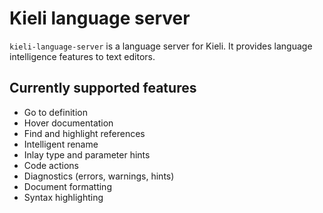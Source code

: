 # Kieli language server

`kieli-language-server` is a language server for Kieli. It provides language intelligence features to text editors.

## Currently supported features

- Go to definition
- Hover documentation
- Find and highlight references
- Intelligent rename
- Inlay type and parameter hints
- Code actions
- Diagnostics (errors, warnings, hints)
- Document formatting
- Syntax highlighting
